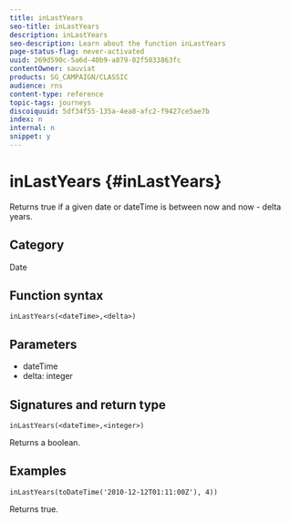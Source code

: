 ```yaml
---
title: inLastYears
seo-title: inLastYears
description: inLastYears
seo-description: Learn about the function inLastYears
page-status-flag: never-activated
uuid: 269d590c-5a6d-40b9-a879-02f5033863fc
contentOwner: sauviat
products: SG_CAMPAIGN/CLASSIC
audience: rns
content-type: reference
topic-tags: journeys
discoiquuid: 5df34f55-135a-4ea8-afc2-f9427ce5ae7b
index: n
internal: n
snippet: y
---
```


# inLastYears {#inLastYears}

Returns true if a given date or dateTime is between now and now - delta years.

## Category

Date

## Function syntax

`inLastYears(<dateTime>,<delta>)`

## Parameters

* dateTime
* delta: integer

## Signatures and return type

`inLastYears(<dateTime>,<integer>)`

Returns a boolean.

## Examples

`inLastYears(toDateTime('2010-12-12T01:11:00Z'), 4))`

Returns true.
